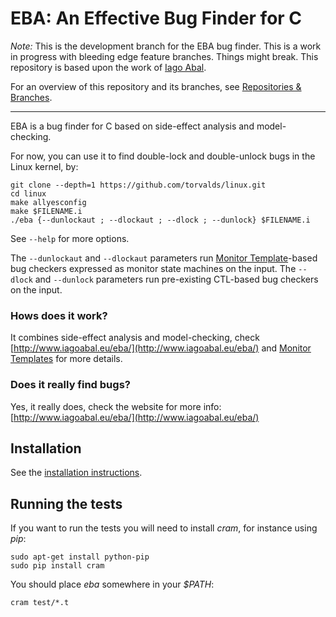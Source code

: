 # EBA: An Effective Bug Finder for C

*Note:* This is the development branch for the EBA bug finder. This is a work in progress with bleeding edge feature branches. Things might break. This repository is based upon the work of [Iago Abal](https://github.com/IagoAbal/eba).

For an overview of this repository and its branches, see [Repositories & Branches](docs/repository-structure.md).

-----

EBA is a bug finder for C based on side-effect analysis and model-checking.

For now, you can use it to find double-lock and double-unlock bugs in the Linux kernel, by:

    git clone --depth=1 https://github.com/torvalds/linux.git
    cd linux
    make allyesconfig
    make $FILENAME.i
    ./eba {--dunlockaut ; --dlockaut ; --dlock ; --dunlock} $FILENAME.i

See `--help` for more options. 

The `--dunlockaut` and `--dlockaut` parameters run [Monitor Template](https://github.com/andersfischernielsen/Finding-Resource-Manipulation-Bugs-with-Monitor-Automata-on-the-Example-of-the-Linux-Kernel)-based bug checkers expressed as monitor state machines on the input. The `--dlock` and `--dunlock` parameters run pre-existing CTL-based bug checkers on the input. 

### Hows does it work?

It combines side-effect analysis and model-checking, check [http://www.iagoabal.eu/eba/](http://www.iagoabal.eu/eba/) and [Monitor Templates](https://github.com/andersfischernielsen/Finding-Resource-Manipulation-Bugs-with-Monitor-Automata-on-the-Example-of-the-Linux-Kernel) for more details. 

### Does it really find bugs?

Yes, it really does, check the website for more info: [http://www.iagoabal.eu/eba/](http://www.iagoabal.eu/eba/)

## Installation

See the [installation instructions](INSTALL.md).

## Running the tests

If you want to run the tests you will need to install _cram_, for instance using _pip_:

    sudo apt-get install python-pip
    sudo pip install cram

You should place _eba_ somewhere in your _$PATH_:

    cram test/*.t
